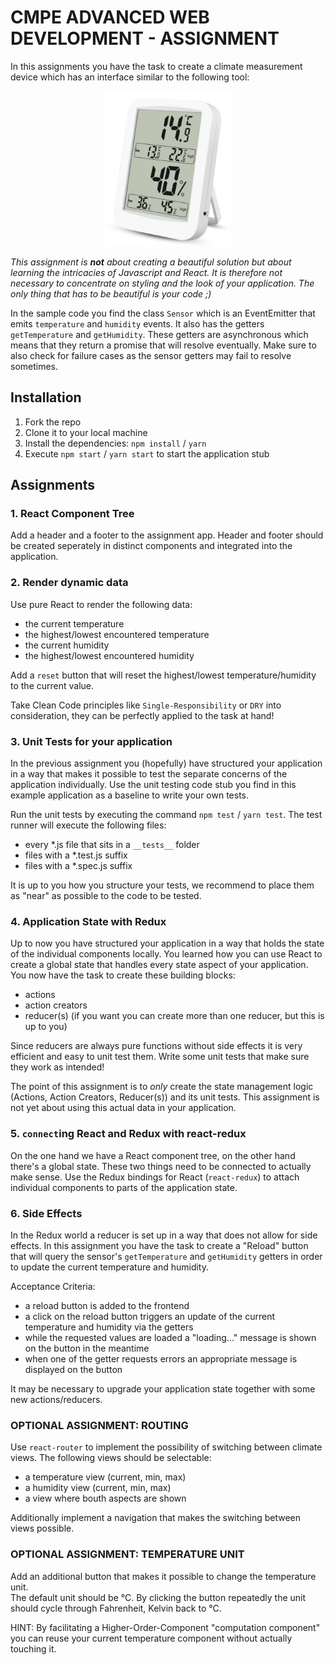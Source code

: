 # CMPE ADVANCED WEB DEVELOPMENT - ASSIGNMENT

In this assignments you have the task to create a climate measurement device which has an interface similar to the following tool:
<div style="text-align:center">
  <img src="thermo.jpg" width="200" />
</div>

_This assignment is **not** about creating a beautiful solution but about learning the intricacies of Javascript and React. It is therefore not necessary to concentrate on styling and the look of your application. The only thing that has to be beautiful is your code ;)_

In the sample code you find the class `Sensor` which is an EventEmitter that emits `temperature` and `humidity` events. It also has the getters `getTemperature` and `getHumidity`. These getters are asynchronous which means that they return a promise that will resolve eventually.
Make sure to also check for failure cases as the sensor getters may fail to resolve sometimes.

## Installation

1. Fork the repo
2. Clone it to your local machine
3. Install the dependencies: `npm install` / `yarn`
4. Execute `npm start` / `yarn start` to start the application stub

## Assignments

### 1. React Component Tree

Add a header and a footer to the assignment app.
Header and footer should be created seperately in distinct components and integrated into the application.

### 2. Render dynamic data

Use pure React to render the following data:

* the current temperature
* the highest/lowest encountered temperature
* the current humidity
* the highest/lowest encountered humidity

Add a `reset` button that will reset the highest/lowest temperature/humidity to the current value.

Take Clean Code principles like `Single-Responsibility` or `DRY` into consideration, they can be perfectly applied to the task at hand!

### 3. Unit Tests for your application

In the previous assignment you (hopefully) have structured your application in a way that makes it possible to test the separate concerns of the application individually.
Use the unit testing code stub you find in this example application as a baseline to write your own tests.

Run the unit tests by executing the command `npm test` / `yarn test`.
The test runner will execute the following files:

* every *.js file that sits in a `__tests__` folder
* files with a *.test.js suffix
* files with a *.spec.js suffix

It is up to you how you structure your tests, we recommend to place them as "near" as possible to the code to be tested.

### 4. Application State with Redux

Up to now you have structured your application in a way that holds the state of the individual components locally.
You learned how you can use React to create a global state that handles every state aspect of your application.
You now have the task to create these building blocks:

* actions
* action creators
* reducer(s) (if you want you can create more than one reducer, but this is up to you)

Since reducers are always pure functions without side effects it is very efficient and easy to unit test them. Write some unit tests that make sure they work as intended!

The point of this assignment is to *only* create the state management logic (Actions, Action Creators, Reducer(s)) and its unit tests.
This assignment is not yet about using this actual data in your application.

### 5. `connect`ing React and Redux with react-redux

On the one hand we have a React component tree, on the other hand there's a global state. These two things need to be connected to actually make sense.
Use the Redux bindings for React (`react-redux`) to attach individual components to parts of the application state.

### 6. Side Effects

In the Redux world a reducer is set up in a way that does not allow for side effects.
In this assignment you have the task to create a "Reload" button that will query the sensor's `getTemperature` and `getHumidity` getters in order to update the current temperature and humidity.

Acceptance Criteria:

* a reload button is added to the frontend
* a click on the reload button triggers an update of the current temperature and humidity via the getters
* while the requested values are loaded a "loading..." message is shown on the button in the meantime
* when one of the getter requests errors an appropriate message is displayed on the button

It may be necessary to upgrade your application state together with some new actions/reducers.

### OPTIONAL ASSIGNMENT: ROUTING

Use `react-router` to implement the possibility of switching between climate views.
The following views should be selectable:

* a temperature view (current, min, max)
* a humidity view (current, min, max)
* a view where bouth aspects are shown

Additionally implement a navigation that makes the switching between views possible.

### OPTIONAL ASSIGNMENT: TEMPERATURE UNIT

Add an additional button that makes it possible to change the temperature unit.  
The default unit should be °C. By clicking the button repeatedly the unit should cycle through Fahrenheit, Kelvin back to °C.

HINT: By facilitating a Higher-Order-Component "computation component" you can reuse your current temperature component without actually touching it.